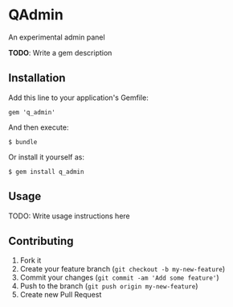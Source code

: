 # QAdmin

An experimental admin panel

**TODO**: Write a gem description

## Installation

Add this line to your application's Gemfile:

    gem 'q_admin'

And then execute:

    $ bundle

Or install it yourself as:

    $ gem install q_admin

## Usage

TODO: Write usage instructions here

## Contributing

1. Fork it
2. Create your feature branch (`git checkout -b my-new-feature`)
3. Commit your changes (`git commit -am 'Add some feature'`)
4. Push to the branch (`git push origin my-new-feature`)
5. Create new Pull Request

